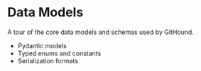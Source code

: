 # Data Models

A tour of the core data models and schemas used by GitHound.

- Pydantic models
- Typed enums and constants
- Serialization formats
